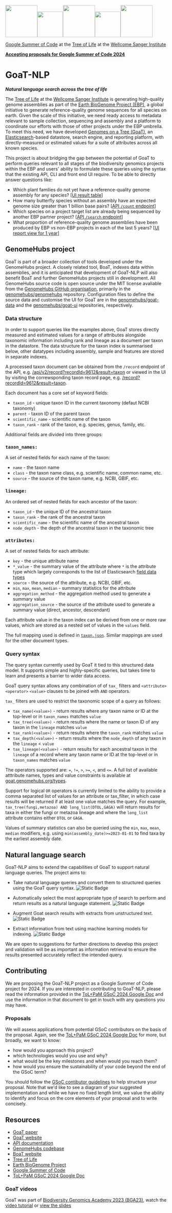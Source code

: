 <img src="https://upload.wikimedia.org/wikipedia/commons/thumb/7/7c/Google_Summer_of_Code_sun_logo_2022.svg/1024px-Google_Summer_of_Code_sun_logo_2022.svg.png" height="100"/><img src="https://icons.veryicon.com/png/o/internet--web/social-1/at-symbol.png" height="80"/><img src="https://blog.wellcomeopenresearch.org/wp-content/uploads/2021/05/Untitled-design-2021-05-19T101505.875-300x200.png" height="100"/><img src="https://icons.veryicon.com/png/o/internet--web/social-1/at-symbol.png" height="80"/><img src="https://d2q79iu7y748jz.cloudfront.net/s/_squarelogo/256x256/7167d385ff2b5a5105a9ba3bd271bb1d" height="100"/>

[Google Summer of Code](https://summerofcode.withgoogle.com) at the [Tree of Life](https://www.sanger.ac.uk/programme/tree-of-life/) at the [Wellcome Sanger Institute](https://www.sanger.ac.uk)

[**Accepting proposals for Google Summer of Code 2024**](https://docs.google.com/document/d/1vWnJhxWJU4oNsZNheKrP6sx5ZPkOzumwdnL6IIRbDP4)

# GoaT-NLP

_**Natural language search across the tree of life**_

The [Tree of Life](https://www.sanger.ac.uk/programme/tree-of-life/) at the [Wellcome Sanger Institute](https://www.sanger.ac.uk) is generating high-quality genome assemblies as part of the [Earth BioGenome Project (EBP)](https://www.earthbiogenome.org), a global initiative to generate reference-quality genome sequences for all species on earth. Given the scale of this initiative, we need ready access to metadata relevant to sample collection, sequencing and assembly and a platform to coordinate our efforts with those of other projects under the EBP umbrella. To meet this need, we have developed [Genomes on a Tree (GoaT)](https://goat.genomehubs.org), an [Elasticsearch](https://www.elastic.co/elasticsearch)-based datastore, search engine, and reporting platform, with directly-measured or estimated values for a suite of attributes across all known species.

This project is about bridging the gap between the potential of GoaT to perform queries relevant to all stages of the biodiversity genomics projects within the EBP and users' ability to formulate these queries using the syntax that the existing API, CLI and front end UI require. To be able to directly answer questions like:

- Which plant families do not yet have a reference-quality genome assembly for any species? [[UI result table](https://goat.genomehubs.org/search?result=taxon&includeEstimates=true&taxonomy=ncbi&query=tax_tree%2833090%5BViridiplantae%5D%29%20AND%20tax_rank%28family%29%20AND%20ebp_standard_date%3Dnull)]
- How many butterfly species without an assembly have an expected genome size greater than 1 billion base pairs? [[API `/count` endpoint](https://goat.genomehubs.org/search?result=taxon&includeEstimates=true&taxonomy=ncbi&query=tax_tree%287088%5BLepidoptera%5D%29%20AND%20tax_rank%28species%29%20AND%20assembly_level%3Dnull%20AND%20genome_size%3E1000000000)]
- Which species on a project target list are already being sequenced by another EBP partner project? [[API `/search` endpoint](https://goat.genomehubs.org/search?result=taxon&includeEstimates=true&taxonomy=ncbi&query=tax_tree%282759%5BEukaryota%5D%29%20AND%20tax_rank%28species%29%20AND%20long_list%3DDTOL%20AND%20in_progress%3D%21DTOL&fields=long_list%2Cin_progress)]
- What proportion of reference-quality genome assemblies have been produced by EBP vs non-EBP projects in each of the last 5 years? [[UI report view for 1 year](https://goat.genomehubs.org/search?result=taxon&includeEstimates=true&taxonomy=ncbi&size=50&query=bioproject%3DPRJNA533106%20AND%20tax_rank%28species%29&fields=ebp_standard_date%2Cassembly_level%2Cassembly_span%2Cbioproject&report=arc&rank=species&pointSize=15&cat=bioproject%5B1%2B%5D&y=tax_tree%282759%5BEukaryota%5D%29%20AND%20ebp_standard_date%3E%3D2023%20AND%20ebp_standard_date%3C2024)]

## GenomeHubs project

GoaT is part of a broader collection of tools developed under the GenomeHubs project. A closely related tool, BoaT, indexes data within assemblies, and it is anticipated that development of GoaT-NLP will also benefit BoaT and further GenomeHubs projects still in development. All GenomeHubs source code is open source under the MIT license avaliable from the [GenomeHubs GitHub organisation](https://github.com/genomehubs), primarily in the [genomehubs/genomehubs](https://github.com/genomehubs/genomehubs) repository. Configuration files to define the source data and customise the UI for GoaT are in the [genomehubs/goat-data](https://github.com/genomehubs/goat-data) and the [genomehubs/goat-ui](https://github.com/genomehubs/goat-ui) repositories, respectively.

### Data structure

In order to support queries like the examples above, GoaT stores directly measured and estimated values for a range of attributes alongside taxonomic information including rank and lineage as a document per taxon in the datastore. The data structure for the taxon index is summarised below, other datatypes including assembly, sample and features are stored in separate indexes.

A processed taxon document can be obtained from the `/record` endpoint of the API, e.g. [/api/v2/record?recordId=9612&result=taxon](https://goat.genomehubs.org/api/v2/record?recordId=9612&result=taxon) or viewed in the UI by visiting the correwsponding taxon record page, e.g. [/record?recordId=9612&result=taxon](https://goat.genomehubs.org/record?recordId=9612&result=taxon).

Each document has a core set of keyword fields:

- `taxon_id` - unique taxon ID in the current taxonomy (defaut NCBI taxonomy)
- `parent` - taxon ID of the parent taxon
- `scientific_name` - scientific name of the taxon
- `taxon_rank` - rank of the taxon, e.g. species, genus, family, etc.

Additional fields are divided into three groups:

### `taxon_names:`

A set of nested fields for each name of the taxon:

- `name` - the taxon name
- `class` - the taxon name class, e.g. scientific name, common name, etc.
- `source` - the source of the taxon name, e.g. NCBI, GBIF, etc.

### `lineage:`

An ordered set of nested fields for each ancestor of the taxon:

- `taxon_id` - the unique ID of the ancestral taxon
- `taxon_rank` - the rank of the ancestral taxon
- `scientific_name` - the scientific name of the ancestral taxon
- `node_depth` - the depth of the ancestral taxon in the taxonomic tree

### `attributes:`

A set of nested fields for each attribute:

- `key` - the unique attribute name
- `*_value` - the summary value of the attribute where `*` is the attribute type which largely corresponds to the list of Elasticsearch [field data types](https://www.elastic.co/guide/en/elasticsearch/reference/current/mapping-types.html)
- `source` - the source of the attribute, e.g. NCBI, GBIF, etc.
- `min`, `max`, `mean`, `median` - summary statistics for the attribute
- `aggregation_method` - the aggregation method used to generate a summary value
- `aggregation_source` - the source of the attribute used to generate a summary value (direct, ancestor, descendant)

Each attribute value in the taxon index can be derived from one or more raw values, which are stored as a nested set of values in the `values` field.

The full mapping used is defined in [`taxon.json`](https://github.com/genomehubs/genomehubs/blob/main/src/genomehubs/templates/taxon.json). Similar mappings are used for the other document types.

### Query syntax

The query syntax currently used by GoaT it tied to this structured data model. It supports simple and highly-specific queries, but takes time to learn and presents a barrier to wider data access.

GoaT query syntax allows any combination of of `tax_` filters and `<attribute>` `<operator>` `<value>` clauses to be joined with `AND` operators.

`tax_` filters are used to restrict the taxonomic scope of a query as follows:

- `tax_name(<value>)` - return results where any taxon name or ID at the top-level or in `taxon_names` matches `value`
- `tax_tree(<value>)` - return results where the name or taxon ID of any taxon in the `lineage` matches `value`
- `tax_rank(<value>)` - return results where the `taxon_rank` matches `value`
- `tax_depth(<value>)` - return results where the `node_depth` of any taxon in the `lineage` < `value`
- `tax_lineage(<value>)` - return results for each ancestral taxon in the `lineage` of a record where any taxon name or ID at the top-level or in `taxon_names` matches `value`

The operators supported are: `=`, `!=`, `>`, `>=`, `<`, and `<=`. A full list of available atttribute names, types and value constraints is available at [goat.genomehubs.org/types](https://goat.genomehubs.org/types).

Support for logical `OR` operators is currently limited to the ability to provide a comma separated list of values for an attribute or tax_filter, in which case results will be returned if at least one value matches the query. For example, `tax_tree(fungi,metazoa) AND long_list(DTOL,GAGA)` will return results for taxa in either the fungi or metazoa lineage and where the `long_list` attribute contains either `DTOL` or `GAGA`.

Values of summary statistics can also be queried using the `min`, `max`, `mean`, `median` modifiers, e.g. using `min(assembly_date)>=2023-01-01` to find taxa by the earliest assembly date.

## Natural language search

GoaT-NLP aims to extend the capabilities of GoaT to support natural language queries. The project aims to:

- Take natural language queries and convert them to structured queries using the GoaT query syntax. ![Static Badge](https://img.shields.io/badge/priority-highest-54278f)

- Automatically select the most appropriate type of search to perform and return results as a natural language statement. ![Static Badge](https://img.shields.io/badge/priority-high-756bb1)

- Augment Goat search results with extracts from unstructured text. ![Static Badge](https://img.shields.io/badge/priority-medium-9e9ac8)

- Extract information from text using machine learning models for indexing. ![Static Badge](https://img.shields.io/badge/priority-low-cbc9e2)

We are open to suggestions for further directions to develop this project and validation will be as important as information retrieval to ensure the results presented accurately reflect the intended query.

## Contributing

We are proposing the GoaT-NLP project as a Google Summer of Code project for 2024. If you are interested in contributing to GoaT-NLP, please read the information provided in the [ToL+PaM GSoC 2024 Google Doc](https://docs.google.com/document/d/1vWnJhxWJU4oNsZNheKrP6sx5ZPkOzumwdnL6IIRbDP4) and use the information in that document to get in touch with any questions you may have.

### Proposals

We will assess applications from potential GSoC contributors on the basis of the proposal. Again, see the [ToL+PaM GSoC 2024 Google Doc](https://docs.google.com/document/d/1vWnJhxWJU4oNsZNheKrP6sx5ZPkOzumwdnL6IIRbDP4) for more, but broadly, we want to know:

- how would you approach this project?
- which technologies would you use and why?
- what would be the key milestones and when would you reach them?
- how would you ensure the sustainability of your code beyond the end of the GSoC term?

You should follow the [GSoC contibutor guidelines](https://google.github.io/gsocguides/student/writing-a-proposal#) to help structure your proposal. Note that we'd like to see a diagram of your suggested implementation and while we have no fixed length limit, we value the ability to identify and focus on the core elements of your proposal and to write concisely. 

## Resources

- [GoaT paper](https://wellcomeopenresearch.org/articles/8-24)
- [GoaT website](https://goat.genomehubs.org)
- [API documentation](https://goat.genomehubs.org/api-docs)
- [GenomeHubs codebase](https://github.com/genomehubs/genomehubs)
- [BoaT website](https://boat.genomehubs.org)
- [Tree of Life](https://www.sanger.ac.uk/programme/tree-of-life/)
- [Earth BioGenome Project](https://www.earthbiogenome.org)
- [Google Summer of Code](https://summerofcode.withgoogle.com)
- [ToL+PaM GSoC 2024 Google Doc](https://docs.google.com/document/d/1vWnJhxWJU4oNsZNheKrP6sx5ZPkOzumwdnL6IIRbDP4)

### GoaT videos

GoaT was part of [Biodiversity Genomics Academy 2023 (BGA23)](https://bga23.org), watch the [video tutorial](https://www.youtube.com/watch?v=n-Jghkfi5fQ) or [view the slides](https://docs.google.com/presentation/d/1046_reSbPVvD5YEuHfQ6ZLkNrmWvaIISmXTCc9KNSzI/edit#slide=id.g27b41b4dd96_0_96)

